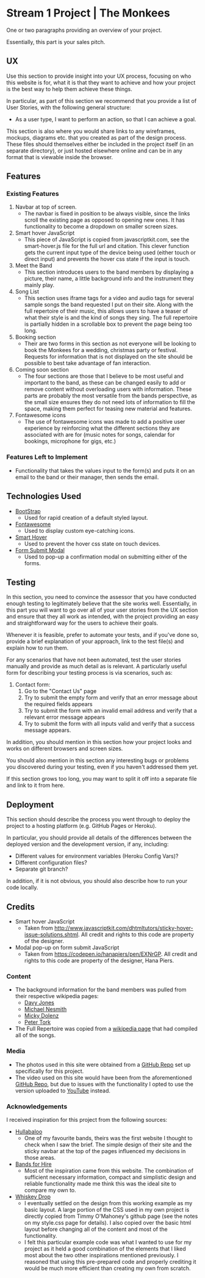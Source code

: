 # Stream 1 Project | The Monkees

One or two paragraphs providing an overview of your project.

Essentially, this part is your sales pitch.
 
## UX
 
Use this section to provide insight into your UX process, focusing on who this website is for, what it is that they want to achieve and how your project is the best way to help them achieve these things.

In particular, as part of this section we recommend that you provide a list of User Stories, with the following general structure:
- As a user type, I want to perform an action, so that I can achieve a goal.

This section is also where you would share links to any wireframes, mockups, diagrams etc. that you created as part of the design process. These files should themselves either be included in the project itself (in an separate directory), or just hosted elsewhere online and can be in any format that is viewable inside the browser.

## Features

### Existing Features

1. Navbar at top of screen.
    - The navbar is fixed in position to be always visible, since the links scroll the existing page as opposed to opening new ones. It has functionality to become a dropdown on smaller screen sizes.
2. Smart hover JavaScript
    - This piece of JavaScript is copied from javascriptkit.com, see the smart-hover.js file for the full url and citation. This clever function gets the current input type of the device being used (either touch or direct input) and prevents the hover css state if the input is touch.
3. Meet the Band
    - This section introduces users to the band members by displaying a picture, their name, a little background info and the instrument they mainly play.
4. Song List
    - This section uses iframe tags for a video and audio tags for several sample songs the band requested I put on their site. Along with the full repertoire of their music, this allows users to have a teaser of what their style is and the kind of songs they sing. The full repertoire is partially hidden in a scrollable box to prevent the page being too long.
5. Booking section
    - Their are two forms in this section as not everyone will be looking to book the Monkees for a wedding, christmas party or festival. Requests for information that is not displayed on the site should be possible to best take advantage of fan interaction.
6. Coming soon section
    - The four sections are those that I believe to be most useful and important to the band, as these can be changed easily to add or remove content without overloading users with information. These parts are probably the most versatile from the bands perspective, as the small size ensures they do not need lots of information to fill the space, making them perfect for teasing new material and features.
7. Fontawesome icons
    - The use of fontawesome icons was made to add a positive user experience by reinforcing what the different sections they are associated with are for (music notes for songs, calendar for bookings, microphone for gigs, etc.)

### Features Left to Implement
- Functionality that takes the values input to the form(s) and puts it on an email to the band or their manager, then sends the email.

## Technologies Used

- [BootStrap](https://github.com/twbs/bootstrap/tree/v3.3.7)
    - Used for rapid creation of a default styled layout.
- [Fontawesome](https://fontawesome.com/)
    - Used to display custom eye-catching icons.
- [Smart Hover](http://www.javascriptkit.com/dhtmltutors/sticky-hover-issue-solutions.shtml)
    - Used to prevent the hover css state on touch devices.
- [Form Submit Modal](https://codepen.io/hanapiers/pen/EXNrGP)
    - Used to pop-up a confirmation modal on submitting either of the forms.

## Testing

In this section, you need to convince the assessor that you have conducted enough testing to legitimately believe that the site works well. Essentially, in this part you will want to go over all of your user stories from the UX section and ensure that they all work as intended, with the project providing an easy and straightforward way for the users to achieve their goals.

Whenever it is feasible, prefer to automate your tests, and if you've done so, provide a brief explanation of your approach, link to the test file(s) and explain how to run them.

For any scenarios that have not been automated, test the user stories manually and provide as much detail as is relevant. A particularly useful form for describing your testing process is via scenarios, such as:

1. Contact form:
    1. Go to the "Contact Us" page
    2. Try to submit the empty form and verify that an error message about the required fields appears
    3. Try to submit the form with an invalid email address and verify that a relevant error message appears
    4. Try to submit the form with all inputs valid and verify that a success message appears.

In addition, you should mention in this section how your project looks and works on different browsers and screen sizes.

You should also mention in this section any interesting bugs or problems you discovered during your testing, even if you haven't addressed them yet.

If this section grows too long, you may want to split it off into a separate file and link to it from here.

## Deployment

This section should describe the process you went through to deploy the project to a hosting platform (e.g. GitHub Pages or Heroku).

In particular, you should provide all details of the differences between the deployed version and the development version, if any, including:
- Different values for environment variables (Heroku Config Vars)?
- Different configuration files?
- Separate git branch?

In addition, if it is not obvious, you should also describe how to run your code locally.


## Credits

- Smart hover JavaScript
    - Taken from http://www.javascriptkit.com/dhtmltutors/sticky-hover-issue-solutions.shtml. All credit and rights to this code are property of the designer.
- Modal pop-up on form submit JavaScript
    - Taken from https://codepen.io/hanapiers/pen/EXNrGP. All credit and rights to this code are property of the designer, Hana Piers.

### Content
- The background information for the band members was pulled from their respective wikipedia pages:
    - [Davy Jones](https://en.wikipedia.org/wiki/Davy_Jones_(musician))
    - [Michael Nesmith](https://en.wikipedia.org/wiki/Michael_Nesmith)
    - [Micky Dolenz](https://en.wikipedia.org/wiki/Micky_Dolenz)
    - [Peter Tork](https://en.wikipedia.org/wiki/Peter_Tork)
- The Full Repertoire was copied from a [wikipedia page](https://en.wikipedia.org/wiki/List_of_songs_recorded_by_the_Monkees) that had compiled all of the songs.

### Media
- The photos used in this site were obtained from a [GitHub Repo](https://github.com/Code-Institute-Org/project-assets) set up specifically for this project.
- The video used on this site would have been from the aforementioned [GitHub Repo](https://github.com/Code-Institute-Org/project-assets), but due to issues with the functionality I opted to use the version uploaded to [YouTube](https://www.youtube.com/embed/xvqeSJlgaNk?t=20&autoplay=0&showinfo=0) instead.

### Acknowledgements

I received inspiration for this project from the following sources:
- [Hullabaloo](https://hullabaloo-uk.com/index.aspx)
    - One of my favourite bands, theirs was the first website I thought to check when I saw the brief. The simple design of their site and the sticky navbar at the top of the pages influenced my decisions in those areas.
- [Bands for Hire](https://www.bandsforhire.net/function-bands/item/289-the-rockin-rhythms)
    - Most of the inspiration came from this website. The combination of sufficient necessary information, compact and simplistic design and reliable functionality made me think this was the ideal site to compare my own to.
- [Whiskey Drop](https://github.com/Code-Institute-Solutions/BootstrapLandingPage)
    - I eventually settled on the design from this working example as my basic layout. A large portion of the CSS used in my own project is directly copied from Timmy O'Mahoney's github page (see the notes on my style.css page for details). I also copied over the basic html layout before changing all of the content and most of the functionality.
    - I felt this particular example code was what I wanted to use for my project as it held a good combination of the elements that I liked most about the two other inspirations mentioned previously. I reasoned that using this pre-prepared code and properly crediting it would be much more efficient than creating my own from scratch.